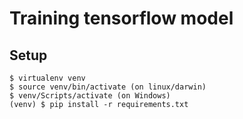 # Training tensorflow model
## Setup
```
$ virtualenv venv
$ source venv/bin/activate (on linux/darwin)
$ venv/Scripts/activate (on Windows)
(venv) $ pip install -r requirements.txt 
```
